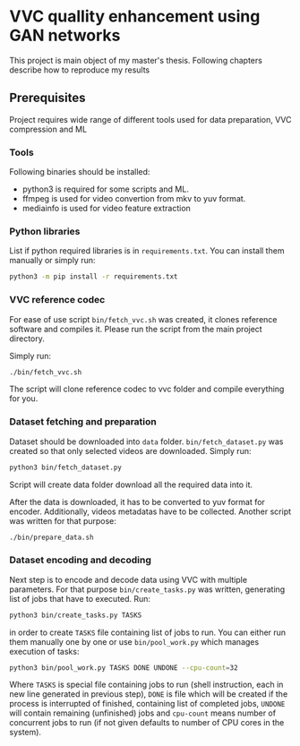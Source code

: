 # VVC quallity enhancement using GAN networks

This project is main object of my master's thesis. Following chapters describe how to reproduce my results

## Prerequisites

Project requires wide range of different tools used for data preparation, VVC compression and ML

### Tools

Following binaries should be installed:

- python3 is required for some scripts and ML.
- ffmpeg is used for video convertion from mkv to yuv format.
- mediainfo is used for video feature extraction

### Python libraries

List if python required libraries is in `requirements.txt`. You can install them manually or simply run:

```sh
python3 -m pip install -r requirements.txt
```

### VVC reference codec

For ease of use script `bin/fetch_vvc.sh` was created, it clones reference software and compiles it. Please run the script from the main project directory.

Simply run:

```sh
./bin/fetch_vvc.sh
```

The script will clone reference codec to vvc folder and compile everything for you.

### Dataset fetching and preparation

Dataset should be downloaded into `data` folder. `bin/fetch_dataset.py` was created so that only selected videos are downloaded. Simply run:

```sh
python3 bin/fetch_dataset.py
```

Script will create data folder download all the required data into it.

After the data is downloaded, it has to be converted to yuv format for encoder. Additionally, videos metadatas have to be collected. Another script was written for that purpose:

```sh
./bin/prepare_data.sh
```

### Dataset encoding and decoding

Next step is to encode and decode data using VVC with multiple parameters. For that purpose `bin/create_tasks.py` was written, generating list of jobs that have to executed. Run:

```sh
python3 bin/create_tasks.py TASKS
```

in order to create `TASKS` file containing list of jobs to run. You can either run them manually one by one or use `bin/pool_work.py` which manages execution of tasks:

```sh
python3 bin/pool_work.py TASKS DONE UNDONE --cpu-count=32
```

Where `TASKS` is special file containing jobs to run (shell instruction, each in new line generated in previous step), `DONE` is file which will be created if the process is interrupted of finished, containing list of completed jobs, `UNDONE` will contain remaining (unfinished) jobs and `cpu-count` means number of concurrent jobs to run (if not given defaults to number of CPU cores in the system).
